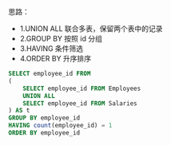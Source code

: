 
思路：
- 1.UNION ALL 联合多表，保留两个表中的记录
- 2.GROUP BY 按照 id 分组
- 3.HAVING 条件筛选
- 4.ORDER BY 升序排序
```sql
SELECT employee_id FROM
(
    SELECT employee_id FROM Employees
    UNION ALL
    SELECT employee_id FROM Salaries
) AS t
GROUP BY employee_id
HAVING count(employee_id) = 1
ORDER BY employee_id
```